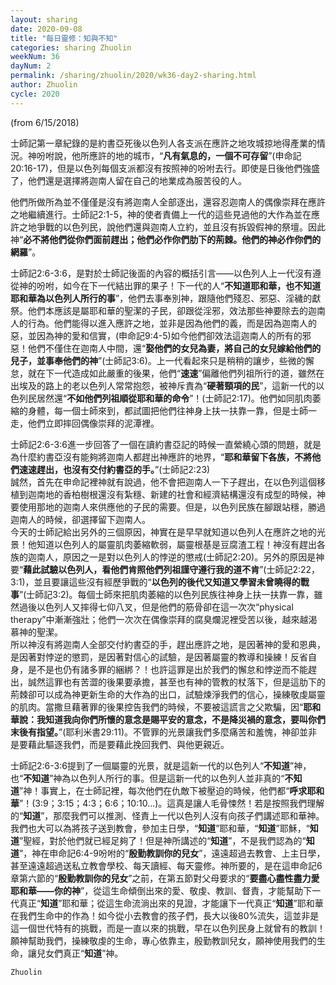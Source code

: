 ```yaml
---
layout: sharing
date: 2020-09-08
title: "每日靈修：知與不知"
categories: sharing Zhuolin
weekNum: 36
dayNum: 2
permalink: /sharing/zhuolin/2020/wk36-day2-sharing.html
author: Zhuolin
cycle: 2020
---
```

(from 6/15/2018)  

士師記第一章紀錄的是約書亞死後以色列人各支派在應許之地攻城掠地得產業的情況。神吩咐說，他所應許的地的城市，“**凡有氣息的，一個不可存留**”(申命記20:16-17)，但是以色列每個支派都沒有按照神的吩咐去行。即使是日後他們強盛了，他們還是選擇將迦南人留在自己的地業成為服苦役的人。  

他們所做所為並不僅僅是沒有將迦南人全部逐出，還容忍迦南人的偶像崇拜在應許之地繼續進行。士師記2:1-5，神的使者責備上一代的這些見過他的大作為並在應許之地爭戰的以色列民，說他們還與迦南人立約，並且沒有拆毀假神的祭壇。因此神“**必不將他們從你們面前趕出；他們必作你們肋下的荊棘。他們的神必作你們的網羅**”。  

士師記2:6-3:6，是對於士師記後面的內容的概括引言——以色列人上一代沒有遵從神的吩咐，如今在下一代結出罪的果子！下一代的人“**不知道耶和華，也不知道耶和華為以色列人所行的事**”，他們去事奉別神，跟隨他們殘忍、邪惡、淫穢的獻祭。他們本應該是屬耶和華的聖潔的子民，卻跟從淫邪，效法那些神要除去的迦南人的行為。他們能得以進入應許之地，並非是因為他們的義，而是因為迦南人的惡，並因為神的愛和信實，(申命記9:4-5)如今他們卻效法這迦南人的所有的邪惡！他們不僅住在迦南人中間，還“**娶他們的女兒為妻，將自己的女兒嫁給他們的兒子，並事奉他們的神**”(士師記3:6)。上一代看起來只是稍稍的讓步，些微的懈怠，就在下一代造成如此嚴重的後果，他們“**速速**”偏離他們列祖所行的道，雖然在出埃及的路上的老以色列人常常抱怨，被神斥責為“**硬著頸項的民**”，這新一代的以色列民居然還“**不如他們列祖順從耶和華的命令**”！(士師記2:17)。他們如同肌肉萎縮的身體，每一個士師來到，都試圖把他們往神身上扶一扶靠一靠，但是士師一走，他們立即摔回偶像崇拜的泥潭裡。  

士師記2:6-3:6進一步回答了一個在讀約書亞記的時候一直縈繞心頭的問題，就是為什麼約書亞沒有能夠將迦南人都趕出神應許的地界，“**耶和華留下各族，不將他們速速趕出，也沒有交付約書亞的手。**”(士師記2:23)  
誠然，首先在申命記裡神就有說過，他不會把迦南人一下子趕出，在以色列這個移植到迦南地的香柏樹根還沒有紮穩、新建的社會和經濟結構還沒有成型的時候，神要使用那地的迦南人來供應他的子民的需要。但是，以色列民族在腳跟站穩，勝過迦南人的時候，卻選擇留下迦南人。  
今天的士師記給出另外的三個原因，神實在是早早就知道以色列人在應許之地的光景！他知道以色列人的屬靈肌肉萎縮軟弱，屬靈根基是豆腐渣工程！神沒有趕出各族的迦南人，原因之一是對以色列人的悖逆的懲戒(士師記2:20)。另外的原因是神要“**藉此試驗以色列人，看他們肯照他們列祖謹守遵行我的道不肯**”(士師記2:22，3:1)，並且要讓這些沒有經歷爭戰的“**以色列的後代又知道又學習未曾曉得的戰事**”(士師記3:2)。每個士師來把肌肉萎縮的以色列民族往神身上扶一扶靠一靠，雖然過後以色列人又摔得七仰八叉，但是他們的筋骨卻在這一次次“physical therapy”中漸漸強壯；他們一次次在偶像崇拜的腐臭爛泥裡受苦以後，越來越渴慕神的聖潔。  
所以神沒有將迦南人全部交付約書亞的手，趕出應許之地，是因著神的愛和恩典，是因著對悖逆的懲罰，是因著對信心的試驗，是因著屬靈的教導和操練！反省自身，是不是也仍有諸多罪的綑綁？！也許這罪是出於我們的懈怠和悖逆而不能趕出，誠然這罪也有苦澀的後果要承擔，甚至也有神的管教的杖落下，但是這肋下的荊棘卻可以成為神更新生命的大作為的出口，試驗煉淨我們的信心，操練敬虔屬靈的肌肉。當撒旦藉著罪的後果控告我們的時候，不要被這謊言之父欺騙，因“**耶和華說：我知道我向你們所懷的意念是賜平安的意念，不是降災禍的意念，要叫你們末後有指望。**”(耶利米書29:11)。不管罪的光景讓我們多麼痛苦和羞愧，神卻並非是要藉此驅逐我們，而是要藉此挽回我們、與他更親近。  

士師記2:6-3:6提到了一個屬靈的光景，就是這新一代的以色列人“**不知道**”神，也“**不知道**”神為以色列人所行的事。但是這新一代的以色列人並非真的“**不知道**”神！事實上，在士師記裡，每次他們在仇敵下被壓迫的時候，他們都“**呼求耶和華**”！(3:9；3:15；4:3；6:6；10:10...)。這真是讓人毛骨悚然！若是按照我們理解的“**知道**”，那麼我們可以推測、怪責上一代以色列人沒有向孩子們講述耶和華神。我們也大可以為將孩子送到教會，參加主日學，“**知道**”耶和華，“**知道**”耶穌，“**知道**”聖經，對於他們就已經足夠了！但是神所講述的“**知道**”，不是我們認為的“**知道**”，神在申命記6:4-9吩咐的“**殷勤教訓你的兒女**”，遠遠超過去教會、上主日學，甚至遠遠超過送私立教會學校、每天讀經、每天靈修。神所要的，是在這申命記6章第六節的“**殷勤教訓你的兒女**”之前，在第五節對父母要求的“**要盡心盡性盡力愛耶和華——你的神**”，從這生命傾倒出來的愛、敬虔、教訓、督責，才能幫助下一代真正“**知道**”耶和華；從這生命流淌出來的見證，才能讓下一代真正“**知道**”耶和華在我們生命中的作為！如今從小去教會的孩子們，長大以後80%流失，這並非是這一個世代特有的挑戰，而是一直以來的挑戰，早在以色列民身上就曾有的教訓！願神幫助我們，操練敬虔的生命，專心依靠主，殷勤教訓兒女，願神使用我們的生命，讓兒女們真正“**知道**”神。  

`Zhuolin`  
